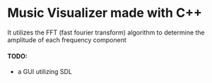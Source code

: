 # Music Visualizer made with C++
It utilizes the FFT (fast fourier transform) algorithm to determine the amplitude of each frequency component

#### TODO: 
- a GUI utilizing SDL
